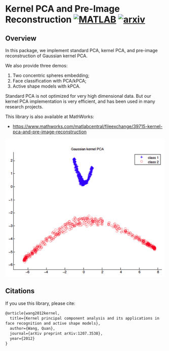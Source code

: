 # Kernel PCA and Pre-Image Reconstruction [![MATLAB](https://img.shields.io/badge/Language-MATLAB-blue.svg)](https://www.mathworks.com/products/matlab.html) [![arxiv](https://img.shields.io/badge/PDF-arXiv-yellow.svg)](https://arxiv.org/pdf/1207.3538.pdf)

## Overview

In this package, we implement standard PCA, kernel PCA, and pre-image reconstruction of Gaussian kernel PCA.

We also provide three demos:
1. Two concentric spheres embedding;
2. Face classification with PCA/kPCA;
3. Active shape models with kPCA.

Standard PCA is not optimized for very high dimensional data. But our kernel PCA implementation is very efficient, and has been used in many research projects.

This library is also available at MathWorks:
* https://www.mathworks.com/matlabcentral/fileexchange/39715-kernel-pca-and-pre-image-reconstruction

![pic](resources/kPCA.png)

## Citations

If you use this library, please cite:

```
@article{wang2012kernel,
  title={Kernel principal component analysis and its applications in face recognition and active shape models},
  author={Wang, Quan},
  journal={arXiv preprint arXiv:1207.3538},
  year={2012}
}
```
